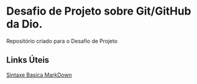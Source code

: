 # Desafio de Projeto sobre Git/GitHub da Dio.
Repositório criado para o Desafio de Projeto

## Links Úteis
[Sintaxe Basica MarkDown](https://www.markdownguide.org/basic-syntax/)
